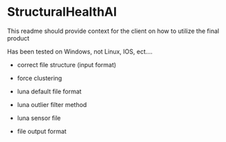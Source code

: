 # StructuralHealthAI
This readme should provide context for the client on how to utilize the final product

Has been tested on Windows, not Linux, IOS, ect....

- correct file structure (input format)
- force clustering

- luna default file format
- luna outlier filter method
- luna sensor file

- file output format

